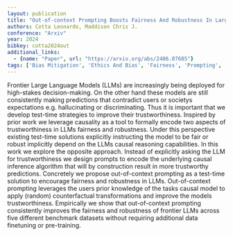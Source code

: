 ```yaml
---
layout: publication
title: "Out-of-context Prompting Boosts Fairness And Robustness In Large Language Model Predictions"
authors: Cotta Leonardo, Maddison Chris J.
conference: "Arxiv"
year: 2024
bibkey: cotta2024out
additional_links:
  - {name: "Paper", url: "https://arxiv.org/abs/2406.07685"}
tags: ['Bias Mitigation', 'Ethics And Bias', 'Fairness', 'Prompting', 'RAG', 'Reinforcement Learning', 'Security', 'Training Techniques']
---
```

Frontier Large Language Models (LLMs) are increasingly being deployed for high-stakes decision-making. On the other hand these models are still consistently making predictions that contradict users or societys expectations e.g. hallucinating or discriminating. Thus it is important that we develop test-time strategies to improve their trustworthiness. Inspired by prior work we leverage causality as a tool to formally encode two aspects of trustworthiness in LLMs fairness and robustness. Under this perspective existing test-time solutions explicitly instructing the model to be fair or robust implicitly depend on the LLMs causal reasoning capabilities. In this work we explore the opposite approach. Instead of explicitly asking the LLM for trustworthiness we design prompts to encode the underlying causal inference algorithm that will by construction result in more trustworthy predictions. Concretely we propose out-of-context prompting as a test-time solution to encourage fairness and robustness in LLMs. Out-of-context prompting leverages the users prior knowledge of the tasks causal model to apply (random) counterfactual transformations and improve the models trustworthiness. Empirically we show that out-of-context prompting consistently improves the fairness and robustness of frontier LLMs across five different benchmark datasets without requiring additional data finetuning or pre-training.
